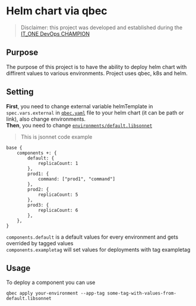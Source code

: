 # Helm chart via qbec
>Disclaimer: this project was developed and established during the [IT_ONE DevOps CHAMPION](https://it-onedevopschampion.ru/) 
## Purpose
The purpose of this project is to have the ability to deploy helm chart with diffirent values to various environments. Project uses qbec, k8s and helm.
## Setting

**First**, you need to change external variable helmTemplate in `spec.vars.external` in [`qbec.yaml`](qbec.yaml) file to your helm chart (it can be path or link), also change environments.\
**Then**, you need to change [`environments/default.libsonnet`](environments/default.libsonnet)
>This is jsonnet code example
```jsonnet
base {
    components +: {
        default: {
            replicaCount: 1
        },
        prod1: {
            command: ["prod1", "command"]
        },
        prod2: {
            replicaCount: 5
        },
        prod3: {
            replicaCount: 6
        },
    },
}
```

`components.default` is a default values for every environment and gets overrided by tagged values\
`components.exampletag` will set values for deployments with tag exampletag

## Usage
To deploy a component you can use 
```console
qbec apply your-environment --app-tag some-tag-with-values-from-default.libsonnet
```
